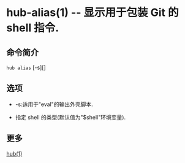 # hub-alias(1) -- 显示用于包装 Git 的 shell 指令.

## 命令简介

`hub alias` [-s][<shell>]

## 选项

- -s:适用于"eval"的输出外壳脚本.

- <SHELL>指定 shell 的类型(默认值为"$shell"环境变量).

## 更多

[hub(1)](hub.1.zh.md)
